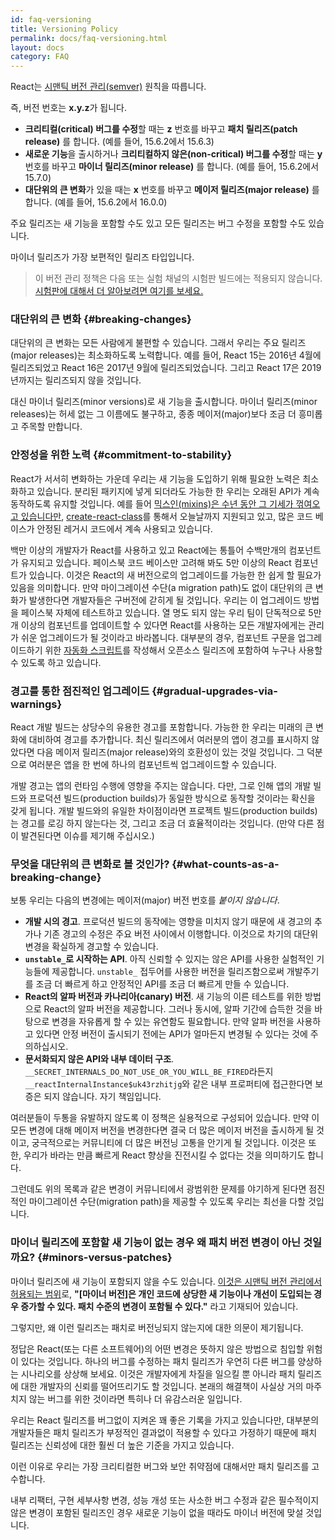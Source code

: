 ```yaml
---
id: faq-versioning
title: Versioning Policy
permalink: docs/faq-versioning.html
layout: docs
category: FAQ
---
```


React는 [시맨틱 버전 관리(semver)](https://semver.org/) 원칙을 따릅니다. 

즉, 버전 번호는 **x.y.z**가 됩니다.

* **크리티컬(critical) 버그를 수정**할 때는 **z** 번호를 바꾸고 **패치 릴리즈(patch release)** 를 합니다. (예를 들어, 15.6.2에서 15.6.3)
* **새로운 기능**을 출시하거나 **크리티컬하지 않은(non-critical) 버그를 수정**할 때는 **y** 번호를 바꾸고 **마이너 릴리즈(minor release)** 를 합니다. (예를 들어, 15.6.2에서 15.7.0)
* **대단위의 큰 변화**가 있을 때는 **x** 번호를 바꾸고 **메이저 릴리즈(major release)** 를 합니다.  (예를 들어, 15.6.2에서 16.0.0)

주요 릴리즈는 새 기능을 포함할 수도 있고 모든 릴리즈는 버그 수정을 포함할 수도 있습니다.

마이너 릴리즈가 가장 보편적인 릴리즈 타입입니다.

> 이 버전 관리 정책은 다음 또는 실험 채널의 시험판 빌드에는 적용되지 않습니다. [시험판에 대해서 더 알아보려면 여기를 보세요.](/docs/release-channels.html)

### 대단위의 큰 변화 {#breaking-changes}

대단위의 큰 변화는 모든 사람에게 불편할 수 있습니다. 그래서 우리는 주요 릴리즈(major releases)는 최소화하도록 노력합니다. 예를 들어, React 15는 2016년 4월에 릴리즈되었고 React 16은 2017년 9월에 릴리즈되었습니다. 그리고 React 17은 2019년까지는 릴리즈되지 않을 것입니다.

대신 마이너 릴리즈(minor versions)로 새 기능을 출시합니다. 마이너 릴리즈(minor releases)는 허세 없는 그 이름에도 불구하고, 종종 메이저(major)보다 조금 더 흥미롭고 주목할 만합니다.

### 안정성을 위한 노력 {#commitment-to-stability}

React가 서서히 변화하는 가운데 우리는 새 기능을 도입하기 위해 필요한 노력은 최소화하고 있습니다. 분리된 패키지에 넣게 되더라도 가능한 한 우리는 오래된 API가 계속 동작하도록 유지할 것입니다. 예를 들어 [믹스인(mixins)은 수년 동안 그 기세가 꺾여오고 있습니다만](/blog/2016/07/13/mixins-considered-harmful.html), [create-react-class](/docs/react-without-es6.html#mixins)를 통해서 오늘날까지 지원되고 있고, 많은 코드 베이스가 안정된 레거시 코드에서 계속 사용되고 있습니다. 

백만 이상의 개발자가 React를 사용하고 있고 React에는 통틀어 수백만개의 컴포넌트가 유지되고 있습니다. 페이스북 코드 베이스만 고려해 봐도 5만 이상의 React 컴포넌트가 있습니다. 이것은 React의 새 버전으로의 업그레이드를 가능한 한 쉽게 할 필요가 있음을 의미합니다. 만약 마이그레이션 수단(a migration path)도 없이 대단위의 큰 변화가 발생한다면 개발자들은 구버전에 갇히게 될 것입니다. 우리는 이 업그레이드 방법을 페이스북 자체에 테스트하고 있습니다. 열 명도 되지 않는 우리 팀이 단독적으로 5만 개 이상의 컴포넌트를 업데이트할 수 있다면 React를 사용하는 모든 개발자에게는 관리가 쉬운 업그레이드가 될 것이라고 바라봅니다. 대부분의 경우, 컴포넌트 구문을 업그레이드하기 위한 [자동화 스크립트](https://github.com/reactjs/react-codemod)를 작성해서 오픈소스 릴리즈에 포함하여 누구나 사용할 수 있도록 하고 있습니다.

### 경고를 통한 점진적인 업그레이드 {#gradual-upgrades-via-warnings}

React 개발 빌드는 상당수의 유용한 경고를 포함합니다. 가능한 한 우리는 미래의 큰 변화에 대비하여 경고를 추가합니다. 최신 릴리즈에서 여러분의 앱이 경고를 표시하지 않았다면 다음 메이저 릴리즈(major release)와의 호환성이 있는 것일 것입니다. 그 덕분으로 여러분은 앱을 한 번에 하나의 컴포넌트씩 업그레이드할 수 있습니다.

개발 경고는 앱의 런타임 수행에 영향을 주지는 않습니다. 다만, 그로 인해 앱의 개발 빌드와 프로덕션 빌드(production builds)가 동일한 방식으로 동작할 것이라는 확신을 갖게 됩니다. 개발 빌드와의 유일한 차이점이라면 프로젝트 빌드(production builds)는 경고를 로깅 하지 않는다는 것, 그리고 조금 더 효율적이라는 것입니다. (만약 다른 점이 발견된다면 이슈를 제기해 주십시오.)
 
### 무엇을 대단위의 큰 변화로 볼 것인가? {#what-counts-as-a-breaking-change}

보통 우리는 다음의 변경에는 메이저(major) 버전 번호를 *붙이지 않습니다*.

* **개발 시의 경고**. 프로덕션 빌드의 동작에는 영향을 미치지 않기 때문에 새 경고의 추가나 기존 경고의 수정은 주요 버전 사이에서 이행합니다. 이것으로 차기의 대단위 변경을 확실하게 경고할 수 있습니다. 
* **`unstable_`로 시작하는 API**. 아직 신뢰할 수 있지는 않은 API를 사용한 실험적인 기능들에 제공합니다. `unstable_` 접두어를 사용한 버전을 릴리즈함으로써 개발주기를 조금 더 빠르게 하고 안정적인 API를 조금 더 빠르게 만들 수 있습니다.
* **React의 알파 버전과 카나리아(canary) 버전**. 새 기능의 이른 테스트를 위한 방법으로 React의 알파 버전을 제공합니다. 그러나 동시에, 알파 기간에 습득한 것을 바탕으로 변경을 자유롭게 할 수 있는 유연함도 필요합니다. 만약 알파 버전을 사용하고 있다면 안정 버전이 출시되기 전에는 API가 얼마든지 변경될 수 있다는 것에 주의하십시오.
* **문서화되지 않은 API와 내부 데이터 구조**. `__SECRET_INTERNALS_DO_NOT_USE_OR_YOU_WILL_BE_FIRED`라든지 `__reactInternalInstance$uk43rzhitjg`와 같은 내부 프로퍼티에 접근한다면 보증은 되지 않습니다. 자기 책임입니다.

여러분들이 두통을 유발하지 않도록 이 정책은 실용적으로 구성되어 있습니다. 만약 이 모든 변경에 대해 메이저 버전을 변경한다면 결국 더 많은 메이저 버전을 출시하게 될 것이고, 궁극적으로는 커뮤니티에 더 많은 버전닝 고통을 안기게 될 것입니다. 이것은 또한, 우리가 바라는 만큼 빠르게 React 향상을 진전시킬 수 없다는 것을 의미하기도 합니다. 

그런데도 위의 목록과 같은 변경이 커뮤니티에서 광범위한 문제를 야기하게 된다면 점진적인 마이그레이션 수단(migration path)을 제공할 수 있도록 우리는 최선을 다할 것입니다.

### 마이너 릴리즈에 포함할 새 기능이 없는 경우 왜 패치 버전 변경이 아닌 것일까요? {#minors-versus-patches}

마이너 릴리즈에 새 기능이 포함되지 않을 수도 있습니다. [이것은 시맨틱 버전 관리에서 허용되는 범위](https://semver.org/#spec-item-7)로, **"[마이너 버전]은 개인 코드에 상당한 새 기능이나 개선이 도입되는 경우 증가할 수 있다. 패치 수준의 변경이 포함될 수 있다."** 라고 기재되어 있습니다.

그렇지만, 왜 이런 릴리즈는 패치로 버전닝되지 않는지에 대한 의문이 제기됩니다.

정답은 React(또는 다른 소프트웨어)의 어떤 변경은 뜻하지 않은 방법으로 침입할 위험이 있다는 것입니다. 하나의 버그를 수정하는 패치 릴리즈가 우연히 다른 버그를 양상하는 시나리오를 상상해 보세요. 이것은 개발자에게 차질을 일으킬 뿐 아니라 패치 릴리즈에 대한 개발자의 신뢰를 떨어뜨리기도 할 것입니다. 본래의 해결책이 사실상 거의 마주치지 않는 버그를 위한 것이라면 특히나 더 유감스러운 일입니다.

우리는 React 릴리즈를 버그없이 지켜온 꽤 좋은 기록을 가지고 있습니다만, 대부분의 개발자들은 패치 릴리즈가 부정적인 결과없이 적용할 수 있다고 가정하기 때문에 패치 릴리즈는 신뢰성에 대한 훨씬 더 높은 기준을 가지고 있습니다.

이런 이유로 우리는 가장 크리티컬한 버그와 보안 취약점에 대해서만 패치 릴리즈를 고수합니다.
 
내부 리팩터, 구현 세부사항 변경, 성능 개성 또는 사소한 버그 수정과 같은 필수적이지 않은 변경이 포함된 릴리즈인 경우 새로운 기능이 없을 때라도 마이너 버전에 맞설 것입니다.